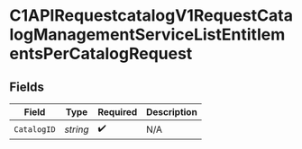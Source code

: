 # C1APIRequestcatalogV1RequestCatalogManagementServiceListEntitlementsPerCatalogRequest


## Fields

| Field              | Type               | Required           | Description        |
| ------------------ | ------------------ | ------------------ | ------------------ |
| `CatalogID`        | *string*           | :heavy_check_mark: | N/A                |
